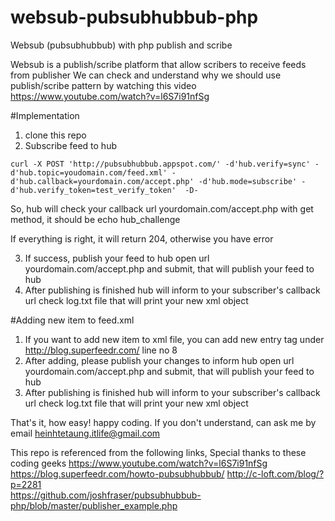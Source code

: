 # websub-pubsubhubbub-php
Websub (pubsubhubbub) with php publish and scribe

Websub is a publish/scribe platform that allow scribers to receive feeds from publisher 
We can check and understand why we should use publish/scribe pattern by watching this video https://www.youtube.com/watch?v=l6S7i91nfSg

#Implementation
1. clone this repo
2. Subscribe feed to hub
```
curl -X POST 'http://pubsubhubbub.appspot.com/' -d'hub.verify=sync' -d'hub.topic=youdomain.com/feed.xml' -d'hub.callback=yourdomain.com/accept.php' -d'hub.mode=subscribe' -d'hub.verify_token=test_verify_token'  -D-
```
So, hub will check your callback url yourdomain.com/accept.php with get method, it should be echo hub_challenge

If everything is right, it will return 204, otherwise you have error

3. If success, publish your feed to hub
open url yourdomain.com/accept.php and submit, that will publish your feed to hub
4. After publishing is finished hub will inform to your subscriber's callback url check log.txt file that will print your new xml object

#Adding new item to feed.xml
1. If you want to add new item to xml file, you can add new entry tag under <id>http://blog.superfeedr.com/</id>  line no 8
2. After adding, please publish your changes to inform hub
open url yourdomain.com/accept.php and submit, that will publish your feed to hub
3. After publishing is finished hub will inform to your subscriber's callback url check log.txt file that will print your new xml object

That's it, how easy! happy coding.
If you don't understand, can ask me by email heinhtetaung.itlife@gmail.com



This repo is referenced from the following links, Special thanks to these coding geeks
https://www.youtube.com/watch?v=l6S7i91nfSg
https://blog.superfeedr.com/howto-pubsubhubbub/
http://c-loft.com/blog/?p=2281  
https://github.com/joshfraser/pubsubhubbub-php/blob/master/publisher_example.php
